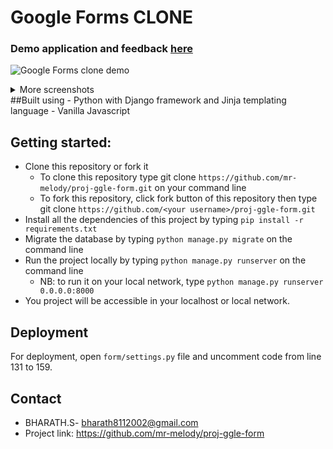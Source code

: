 # Google Forms CLONE

### Demo application and feedback [here](https://google-forms-clone.herokuapp.com/form/in60XZ4GWUswvkaKEOxONvIKkhy4gl/viewform)

![Google Forms clone demo](https://drive.google.com/uc?export=view&id=1GEApyE6aRP74zf2ltmTqpr97NDMHOHbP) 

<details>
<summary>
More screenshots
</summary>

![Google Forms clone demo](https://drive.google.com/uc?export=view&id=1QhPVWHXKApcv5V6FzrHRzut7a5-1Mgp4)
![Google Forms clone demo](https://drive.google.com/uc?export=view&id=1Nwz642ORdTCd6KdsaN28Tt142K3wH-pt)
##### For the best experience, please use a device with a width of at least 350px
- Note that this Google Forms CLONE don't support image uploading due to [Heroku policy](https://help.heroku.com/K1PPS2WM/why-are-my-file-uploads-missing-deleted)

</details>
##Built using
- Python with Django framework and Jinja templating language
- Vanilla Javascript

## Getting started:
- Clone this repository or fork it
    - To clone this repository type git clone `https://github.com/mr-melody/proj-ggle-form.git` on your command line
    - To fork this repository, click fork button of this repository then type git clone `https://github.com/<your username>/proj-ggle-form.git`
- Install all the dependencies of this project by typing `pip install -r requirements.txt`
- Migrate the database by typing `python manage.py migrate` on the command line
- Run the project locally by typing `python manage.py runserver` on the command line
    - NB: to run it on your local network, type `python manage.py runserver 0.0.0.0:8000`
- You project will be accessible in your localhost or local network.

## Deployment
For deployment, open `form/settings.py` file and uncomment code from line 131 to 159.


## Contact
- BHARATH.S- [bharath8112002@gmail.com](mailto:bharath8112002@gmail.com)
- Project link: https://github.com/mr-melody/proj-ggle-form

